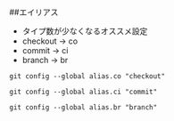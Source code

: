 ##エイリアス
- タイプ数が少なくなるオススメ設定
- checkout → co
- commit   → ci
- branch   → br 

```console
git config --global alias.co "checkout"
```
```console
git config --global alias.ci "commit"
```
```console
git config --global alias.br "branch"
```
